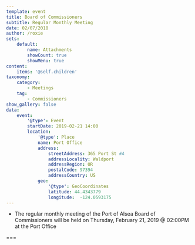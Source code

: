 ```yaml
---
template: event
title: Board of Commissioners
subtitle: Regular Monthly Meeting
date: 02/07/2018
author: /roxie
sets:
    default:
        name: Attachments
        showCount: true
        showMenu: true
content:
    items: '@self.children'
taxonomy:
    category: 
        - Meetings
    tag: 
        - Commissioners
show_gallery: false
data:
    event:
        '@type': Event
        startDate: 2019-02-21 14:00
        location:
            '@type': Place
            name: Port Office
            address:
                streetAddress: 365 Port St #A
                addressLocality: Waldport
                addressRegion: OR
                postalCode: 97394
                addressCountry: US
            geo:
                '@type': GeoCoordinates
                latitude: 44.4343779
                longitude:  -124.0593175 
---
```


- The regular monthly meeting of the Port of Alsea Board of Commissioners will be held on Thursday, February 21, 2019 @ 02:00PM at the Port Office

===
